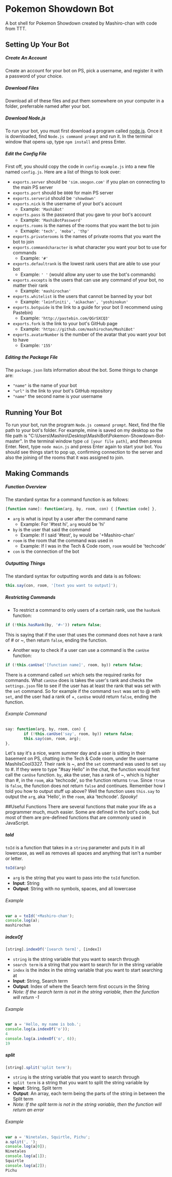 # Pokemon Showdown Bot
A bot shell for Pokemon Showdown created by Mashiro-chan with code from TTT.

## Setting Up Your Bot

##### Create An Account
Create an account for your bot on PS, pick a username, and register it with a password of your choice.

##### Download Files
Download all of these files and put them somewhere on your computer in a folder, preferrable named after your bot.

##### Download Node.js
To run your bot, you must first download a program called [node.js](https://nodejs.org/download/).
Once it is downloaded, find ```Node.js command prompt``` and run it.
In the terminal window that opens up, type ```npm install``` and press Enter.

##### Edit the Config File
First off, you should copy the code in ```config-example.js``` into a new file named ```config.js```.
Here are a list of things to look over:
* ```exports.server``` should be ```'sim.smogon.com'``` if you plan on connecting to the main PS server
* ```exports.port``` should be ```8000``` for main PS server
* ```exports.serverid``` should be ```'showdown'```
* ```exports.nick``` is the username of your bot's account
  * Example: ```'MashiBot'```
* ```exports.pass``` is the password that you gave to your bot's account
  * Example: ```'MashiBotPassword'```
* ```exports.rooms``` is the names of the rooms that you want the bot to join
  * Exmaple: ```'tech', 'moba', 'thp'``` 
* ```exports.privaterooms``` is the names of private rooms that you want the bot to join
* ```exports.commandcharacter``` is what character you want your bot to use for commands
  * Example: ```'#'```
* ```exports.defaultrank``` is the lowest rank users that are able to use your bot
  * Example: ```' '``` (would allow any user to use the bot's commands)
* ```exports.excepts``` is the users that can use any command of your bot, no matter their rank
  * Example: ```'mashirochan'```
* ```exports.whitelist``` is the users that cannot be banned by your bot
  * Example: ```'leinfiniti', 'aikachan', 'yoshinokun'```
* ```exports.botguide``` is the link to a guide for your bot (I recommend using Pastebin)
  * Example: ```'http://pastebin.com/QGrSXCQ3'```
* ```exports.fork``` is the link to your bot's GitHub page
  * Example: ```'https://github.com/mashirochan/MashiBot'```
* ```exports.avatarNumber``` is the number of the avatar that you want your bot to have
  * Example: ```'155'```

##### Editing the Package File
The ```package.json``` lists information about the bot. Some things to change are:
  * ```"name"``` is the name of your bot
  * ```"url"``` is the link to your bot's GitHub repository
  * ```"name"``` the second name is your username

## Running Your Bot
To run your bot, run the program ```Node.js command prompt```. Next, find the file path to your bot's folder. For example, mine is saved on my desktop so the file path is "C:\Users\Mashiro\Desktop\MashiBot\Pokemon-Showdown-Bot-master".
In the terminal window type ```cd [your file path]```, and then press Enter.
Next, type ```node main.js``` and press Enter again to start your bot. You should see things start to pop up, confirming connection to the server and also the joining of the rooms that it was assigned to join.

## Making Commands

##### Function Overview
The standard syntax for a command function is as follows:
```javascript
[function name]: function(arg, by, room, con) { [function code] },
```
* ```arg``` is what is input by a user after the command name
  * Example: For '#test hi', ```arg``` would be 'hi'
* ```by``` is the user that said the command
  * Example: If I said '#test', ```by``` would be '+Mashiro-chan'
* ```room``` is the room that the command was used in
  * Example: If I was in the Tech & Code room, ```room``` would be 'techcode'
* ```con``` is the connection of the bot

##### Outputting Things
The standard syntax for outputting words and data is as follows:
```javascript
this.say(con, room, '[text you want to output]');
```

##### Restricting Commands
  * To restrict a command to only users of a certain rank, use the ```hasRank``` function:
```javascript
if (!this.hasRank(by, '#~')) return false;
```
This is saying that if the user that uses the command does not have a rank of # or ~, then return ```false```, ending the function.

  * Another way to check if a user can use a command is the ```canUse``` function:
```javascript
if (!this.canUse('[function name]', room, by)) return false;
```
There is a command called ```set``` which sets the required ranks for commands. What ```canUse``` does is takes the user's rank and checks the ```settings.json``` file to see if the user has at least the rank that was set with the ```set``` command. So for example if the command ```test``` was set to @ with ```set```, and the user had a rank of +, ```canUse``` would return ```false```, ending the function.

###### Example Command

```javascript
say: function(arg, by, room, con) {
		if (!this.canUse('say', room, by)) return false;
		this.say(con, room, arg);
},
```
Let's say it's a nice, warm summer day and a user is sitting in their basement on PS, chatting in the Tech & Code room, under the username MashiIsCool3327. Their rank is ~, and the ```set``` command was used to set ```say``` to #. If they were to type "#say Hello" in the chat, the function would first call the ```canUse``` function. ```by```, aka the user, has a rank of ~, which is higher than #, in the ```room```, aka 'techcode', so the function returns ```true```. Since ```!true``` is ```false```, the function does not return ```false``` and continues. Remember how I told you how to output stuff up above? Well the function uses ```this.say``` to output the ```arg```, aka 'Hello', in the ```room```, aka 'techcode'. *Spooky!*

##Useful Functions
There are several functions that make your life as a programmer much, much easier. Some are defined in the bot's code, but most of them are pre-defined functions that are commonly used in JavaScript.

##### toId
```toId``` is a function that takes in a ```string``` parameter and puts it in all lowercase, as well as removes all spaces and anything that isn't a number or letter.
```javascript
toId(arg)
```
  * ```arg``` is the string that you want to pass into the ```toId``` function.
  * **Input**: String
  * **Output**: String with no symbols, spaces, and all lowercase

###### Example
```javascript
var a = toId('+Mashiro-chan');
console.log(a);
mashirochan
```

##### indexOf
```javascript
[string].indexOf('[search term]', [index])
```
  * ```string``` is the string variable that you want to search through
  * ```search term``` is a string that you want to search for in the string variable
  * ```index``` is the index in the string variable that you want to start searching at
  * **Input**: String, Search term
  * **Output**: Index of where the Search term first occurs in the String
  * *Note: If the search term is not in the string variable, then the function will return -1*

###### Example
```javascript
var a = 'Hello, my name is bob.';
console.log(a.indexOf('o'));
4
console.log(a.indexOf('o', 6));
19
```

##### split
```javascript
[string].split('split term');
```
  * ```string``` is the string variable that you want to search through
  * ```split term``` is a string that you want to split the string variable by
  * **Input**: String, Split term
  * **Output**: An array, each term being the parts of the string in between the Split term
  * *Note: If the split term is not in the string variable, then the function will return an error*

###### Example
```javascript
var a = 'Ninetales, Squirtle, Pichu';
a.split(', ');
console.log(a[0]);
Ninetales
console.log(a[1]);
Squirtle
console.log(a[2]);
Pichu
```
